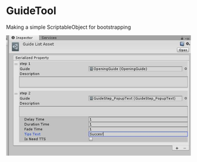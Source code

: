 # GuideTool
Making a simple ScriptableObject for bootstrapping

![](https://github.com/hont127/GuideTool/blob/master/Preview.jpg)

